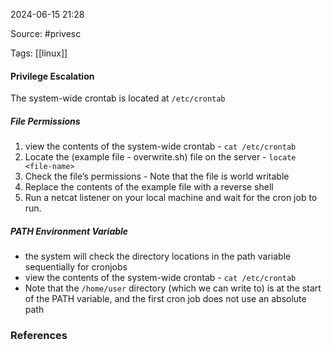 
2024-06-15 21:28

Source: #privesc 

Tags: [[linux]]

#### Privilege Escalation

The system-wide crontab is located at `/etc/crontab`
##### File Permissions

1. view the contents of the system-wide crontab - `cat /etc/crontab`
2. Locate the (example file -  overwrite.sh) file on the server - `locate <file-name>`
3. Check the file’s permissions - Note that the file is world writable 
4. Replace the contents of the example file with a reverse shell
5. Run a netcat listener on your local machine and wait for the cron job to run.

##### PATH Environment Variable

- the system will check the directory locations in the path variable sequentially for cronjobs
- view the contents of the system-wide crontab - `cat /etc/crontab`
- Note that the `/home/user` directory (which we can write to) is at the start of the PATH variable, and the first cron job does not use an absolute path



### References
